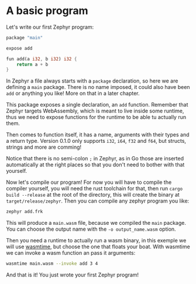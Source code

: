 # A basic program

Let's write our first Zephyr program:

```rust
package "main"

expose add 

fun add(a i32, b i32) i32 {
    return a + b
}
```

In Zephyr a file always starts with a `package` declaration, so here we are defining a `main` package. There is no name imposed, it could also have been `add` or anything you like! More on that in a later chapter.

This package exposes a single declaration, an `add` function. Remember that Zephyr targets WebAssembly, which is meant to live inside some runtime, thus we need to expose functions for the runtime to be able tu actually run them.

Then comes to function itself, it has a name, arguments with their types and a return type. Version 0.1.0 only supports `i32`, `i64`, `f32` and `f64`, but structs, strings and more are comming!

Notice that there is no semi-colon `;` in Zephyr, as in Go those are inserted automatically at the right places so that you don't need to bother with that yourself.

Now let's compile our program! For now you will have to compile the compiler yourself, you will need the rust toolchain for that, then run `cargo build --release` at the root of the directory, this will create the binary at `target/release/zephyr`. Then you can compile any zephyr program you like:

```sh
zephyr add.frk
```

This will produce a `main.wasm` file, because we compiled the `main` package. You can choose the output name with the `-o output_name.wasm` option.

Then you need a runtime to actually run a wasm binary, in this exemple we will use [wasmtime](https://github.com/bytecodealliance/wasmtime), but choose the one that floats your boat. With wasmtime we can invoke a wasm function an pass it arguments:

```sh
wasmtime main.wasm --invoke add 3 4
```

And that is it! You just wrote your first Zephyr program!
